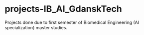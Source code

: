 # projects-IB_AI_GdanskTech
Projects done due to first semester of Biomedical Engineering (AI specialization) master studies.

